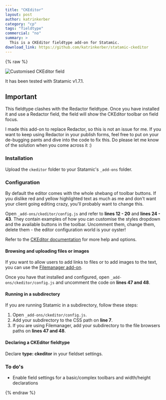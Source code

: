 ```yaml
---
title: "CKEditor"
layout: post
author: katrinkerber
category: "cp"
tags: "fieldtype"
commercial: "no"
summary: >
  This is a CKEditor fieldtype add-on for Statamic.
download_link: https://github.com/katrinkerber/statamic-ckeditor
---
```

{% raw %}

![Customised CKEditor field](http://katrinkerber.com/assets/screenshot-ckeditor.png)

It has been tested with Statamic v1.7.1.

## Important
This fieldtype clashes with the Redactor fieldtype. Once you have installed it and use a Redactor field, the field will show the CKEditor toolbar on field focus.

I made this add-on to replace Redactor, so this is not an issue for me. If you want to keep using Redactor in your publish forms, feel free to put on your de-bugging pants and dive into the code to fix this. Do please let me know of the solution when you come across it :)

### Installation
Upload the `ckeditor` folder to your Statamic's `_add-ons` folder.

### Configuration
By default the editor comes with the whole shebang of toolbar buttons. If you dislike red and yellow highlighted text as much as me and don't want your client going editing crazy, you'll probably want to change this.

Open `_add-ons/ckeditor/config.js` and refer to **lines 12 - 20** and **lines 24 - 43**. They contain examples of how you can customise the styles dropdown and the available buttons in the toolbar. Uncomment them, change them, delete them - the editor configuration world is your oyster!

Refer to the [CKEditor documentation](http://docs.cksource.com/CKEditor_3.x/Developers_Guide/Toolbar) for more help and options.

#### Browsing and uploading files or images
If you want to allow users to add links to files or to add images to the text, you can use the [Filemanager add-on](https://github.com/katrinkerber/statamic-filemanager).

Once you have that installed and configured, open `_add-ons/ckeditor/config.js` and uncomment the code on **lines 47 and 48**.

#### Running in a subdirectory
If you are running Statamic in a subdirectory, follow these steps:

1. Open `_add-ons/ckeditor/config.js`.
2. Add your subdirectory to the CSS path on **line 7**.
3. If you are using Filemanager, add your subdirectory to the file browsers paths on **lines 47 and 48**.

#### Declaring a CKEditor fieldtype
Declare **type: ckeditor** in your fieldset settings.

### To do's
* Enable field settings for a basic/complex toolbars and width/height declarations

{% endraw %}
